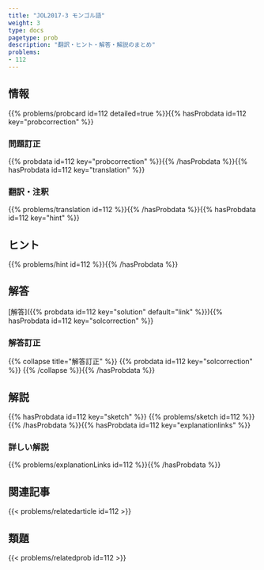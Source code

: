 ```yaml
---
title: "JOL2017-3 モンゴル語"
weight: 3
type: docs
pagetype: prob
description: "翻訳・ヒント・解答・解説のまとめ"
problems: 
- 112
---
```


## 情報

{{% problems/probcard id=112 detailed=true %}}{{% hasProbdata id=112 key="probcorrection" %}}

### 問題訂正

{{% probdata id=112 key="probcorrection" %}}{{% /hasProbdata %}}{{% hasProbdata id=112 key="translation" %}}

### 翻訳・注釈

{{% problems/translation id=112 %}}{{% /hasProbdata %}}{{% hasProbdata id=112 key="hint" %}}

## ヒント

{{% problems/hint id=112 %}}{{% /hasProbdata %}}

## 解答

[解答]({{% probdata id=112 key="solution" default="link" %}}){{% hasProbdata id=112 key="solcorrection" %}}

### 解答訂正

{{% collapse title="解答訂正" %}}
{{% probdata id=112 key="solcorrection" %}}
{{% /collapse %}}{{% /hasProbdata %}}

## 解説

{{% hasProbdata id=112 key="sketch" %}}
{{% problems/sketch id=112 %}}
{{% /hasProbdata %}}{{% hasProbdata id=112 key="explanationlinks" %}}

### 詳しい解説

{{% problems/explanationLinks id=112 %}}{{% /hasProbdata %}}

## 関連記事

{{< problems/relatedarticle id=112 >}}

## 類題

{{< problems/relatedprob id=112 >}}

